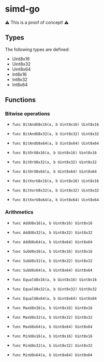 # simd-go

:warning: This is a proof of concept! :warning:

## Types

The following types are defined:

- Uint8x16
- Uint8x32
- Uint8x64
- Int8x16
- Int8x32
- Int8x64

## Functions

### Bitwise operations

- `func BitAndU8x16(a, b Uint8x16) Uint8x16`
- `func BitAndU8x32(a, b Uint8x32) Uint8x32`
- `func BitAndU8x64(a, b Uint8x64) Uint8x64`

- `func BitOrU8x16(a, b Uint8x16) Uint8x16`
- `func BitOrU8x32(a, b Uint8x32) Uint8x32`
- `func BitOrU8x64(a, b Uint8x64) Uint8x64`

- `func BitXorU8x16(a, b Uint8x16) Uint8x16`
- `func BitXorU8x32(a, b Uint8x32) Uint8x32`
- `func BitXorU8x64(a, b Uint8x64) Uint8x64`

### Arithmetics

- `func AddU8x16(a, b Uint8x16) Uint8x16`
- `func AddU8x32(a, b Uint8x32) Uint8x32`
- `func AddU8x64(a, b Uint8x64) Uint8x64`

- `func SubU8x16(a, b Uint8x16) Uint8x16`
- `func SubU8x32(a, b Uint8x32) Uint8x32`
- `func SubU8x64(a, b Uint8x64) Uint8x64`

- `func EqualU8x16(a, b Uint8x16) Uint8x16`
- `func EqualU8x32(a, b Uint8x32) Uint8x32`
- `func EqualU8x64(a, b Uint8x64) Uint8x64`

- `func MaxU8x16(a, b Uint8x16) Uint8x16`
- `func MaxU8x32(a, b Uint8x32) Uint8x32`
- `func MaxU8x64(a, b Uint8x64) Uint8x64`

- `func MinU8x16(a, b Uint8x16) Uint8x16`
- `func MinU8x32(a, b Uint8x32) Uint8x32`
- `func MinU8x64(a, b Uint8x64) Uint8x64`